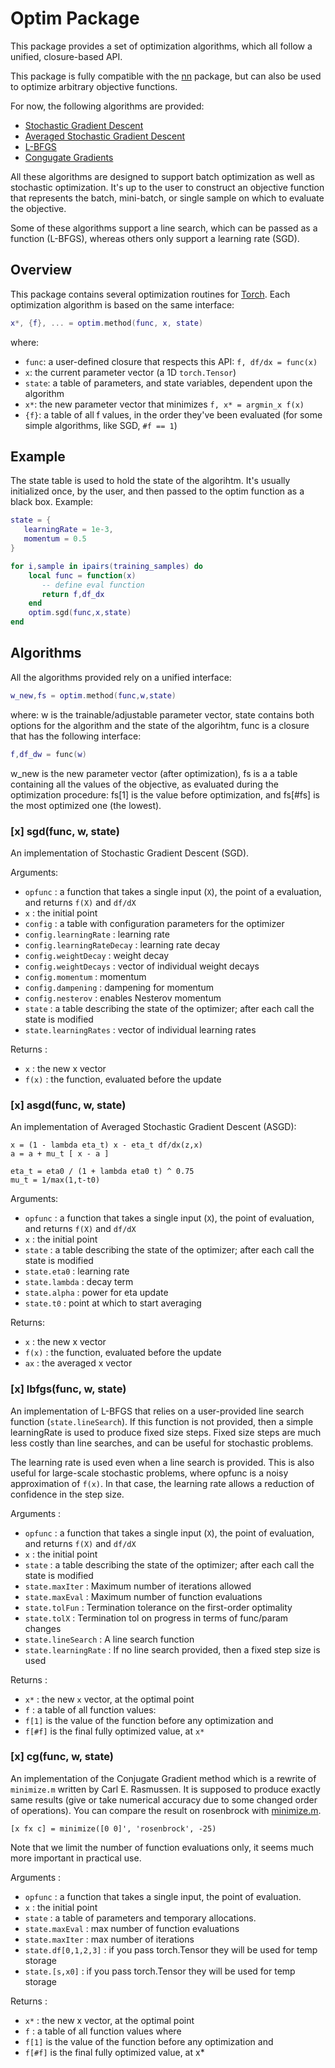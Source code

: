 <a name='optim.dok'></a>
# Optim Package

This package provides a set of optimization algorithms, which all follow
a unified, closure-based API.

This package is fully compatible with the [nn](http://nn.readthedocs.org) package, but can also be
used to optimize arbitrary objective functions.

For now, the following algorithms are provided:

  * [Stochastic Gradient Descent](#optim.sgd)
  * [Averaged Stochastic Gradient Descent](#optim.asgd)
  * [L-BFGS](#optim.lbfgs)
  * [Congugate Gradients](#optim.cg)

All these algorithms are designed to support batch optimization as
well as stochastic optimization. It's up to the user to construct an 
objective function that represents the batch, mini-batch, or single sample
on which to evaluate the objective.

Some of these algorithms support a line search, which can be passed as
a function (L-BFGS), whereas others only support a learning rate (SGD).

<a name='optim.overview'></a>
## Overview 

This package contains several optimization routines for [Torch](https://github.com/torch/torch7/blob/master/README.md).
Each optimization algorithm is based on the same interface:

```lua
x*, {f}, ... = optim.method(func, x, state)
```

where:

* `func`: a user-defined closure that respects this API: `f, df/dx = func(x)`
* `x`: the current parameter vector (a 1D `torch.Tensor`)
* `state`: a table of parameters, and state variables, dependent upon the algorithm
* `x*`: the new parameter vector that minimizes `f, x* = argmin_x f(x)`
* `{f}`: a table of all f values, in the order they've been evaluated (for some simple algorithms, like SGD, `#f == 1`)

<a name='optim.example'></a>
## Example

The state table is used to hold the state of the algorihtm.
It's usually initialized once, by the user, and then passed to the optim function
as a black box. Example:

```lua
state = {
   learningRate = 1e-3,
   momentum = 0.5
}

for i,sample in ipairs(training_samples) do
    local func = function(x)
       -- define eval function
       return f,df_dx
    end
    optim.sgd(func,x,state)
end
```

<a name='optim.algorithms'></a>
## Algorithms

All the algorithms provided rely on a unified interface:
```lua
w_new,fs = optim.method(func,w,state)
```
where: 
w is the trainable/adjustable parameter vector,
state contains both options for the algorithm and the state of the algorihtm,
func is a closure that has the following interface:
```lua
f,df_dw = func(w)
```
w_new is the new parameter vector (after optimization),
fs is a a table containing all the values of the objective, as evaluated during
the optimization procedure: fs[1] is the value before optimization, and fs[#fs]
is the most optimized one (the lowest).

<a name='optim.sgd'></a>
### [x] sgd(func, w, state) 

An implementation of Stochastic Gradient Descent (SGD).

Arguments:

  * `opfunc` : a function that takes a single input (`X`), the point of a evaluation, and returns `f(X)` and `df/dX`
  * `x`      : the initial point
  * `config` : a table with configuration parameters for the optimizer
  * `config.learningRate`      : learning rate
  * `config.learningRateDecay` : learning rate decay
  * `config.weightDecay`       : weight decay
  * `config.weightDecays`      : vector of individual weight decays
  * `config.momentum`          : momentum
  * `config.dampening`         : dampening for momentum
  * `config.nesterov`          : enables Nesterov momentum
  * `state`  : a table describing the state of the optimizer; after each call the state is modified
  * `state.learningRates`      : vector of individual learning rates

Returns :

  * `x`     : the new x vector
  * `f(x)`  : the function, evaluated before the update

<a name='optim.asgd'></a>
### [x] asgd(func, w, state) 

An implementation of Averaged Stochastic Gradient Descent (ASGD): 

```
x = (1 - lambda eta_t) x - eta_t df/dx(z,x)
a = a + mu_t [ x - a ]

eta_t = eta0 / (1 + lambda eta0 t) ^ 0.75
mu_t = 1/max(1,t-t0)
```

Arguments:

  * `opfunc` : a function that takes a single input (`X`), the point of evaluation, and returns `f(X)` and `df/dX`
  * `x` : the initial point
  * `state` : a table describing the state of the optimizer; after each call the state is modified
  * `state.eta0` : learning rate
  * `state.lambda` : decay term
  * `state.alpha` : power for eta update
  * `state.t0` : point at which to start averaging

Returns:

  * `x`     : the new x vector
  * `f(x)`  : the function, evaluated before the update
  * `ax`    : the averaged x vector


<a name='optim.lbfgs'></a>
### [x] lbfgs(func, w, state)

An implementation of L-BFGS that relies on a user-provided line
search function (`state.lineSearch`). If this function is not
provided, then a simple learningRate is used to produce fixed
size steps. Fixed size steps are much less costly than line
searches, and can be useful for stochastic problems.

The learning rate is used even when a line search is provided.
This is also useful for large-scale stochastic problems, where
opfunc is a noisy approximation of `f(x)`. In that case, the learning
rate allows a reduction of confidence in the step size.

Arguments :

  * `opfunc` : a function that takes a single input (`X`), the point of evaluation, and returns `f(X)` and `df/dX`
  * `x` : the initial point
  * `state` : a table describing the state of the optimizer; after each call the state is modified
  * `state.maxIter` : Maximum number of iterations allowed
  * `state.maxEval` : Maximum number of function evaluations
  * `state.tolFun` : Termination tolerance on the first-order optimality
  * `state.tolX` : Termination tol on progress in terms of func/param changes
  * `state.lineSearch` : A line search function
  * `state.learningRate` : If no line search provided, then a fixed step size is used

Returns :
  * `x*` : the new `x` vector, at the optimal point
  * `f`  : a table of all function values: 
   * `f[1]` is the value of the function before any optimization and
   * `f[#f]` is the final fully optimized value, at `x*`


<a name='optim.cg'></a>
### [x] cg(func, w, state)

An implementation of the Conjugate Gradient method which is a rewrite of 
`minimize.m` written by Carl E. Rasmussen. 
It is supposed to produce exactly same results (give
or take numerical accuracy due to some changed order of
operations). You can compare the result on rosenbrock with 
[minimize.m](http://www.gatsby.ucl.ac.uk/~edward/code/minimize/example.html).
```
[x fx c] = minimize([0 0]', 'rosenbrock', -25)
```

Note that we limit the number of function evaluations only, it seems much
more important in practical use.

Arguments :

  * `opfunc` : a function that takes a single input, the point of evaluation.
  * `x`      : the initial point
  * `state` : a table of parameters and temporary allocations.
  * `state.maxEval`     : max number of function evaluations
  * `state.maxIter`     : max number of iterations
  * `state.df[0,1,2,3]` : if you pass torch.Tensor they will be used for temp storage
  * `state.[s,x0]`      : if you pass torch.Tensor they will be used for temp storage

Returns :

  * `x*` : the new x vector, at the optimal point
  * `f`  : a table of all function values where
   * `f[1]` is the value of the function before any optimization and
   * `f[#f]` is the final fully optimized value, at x*


